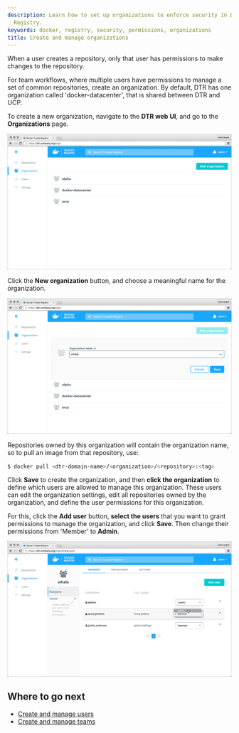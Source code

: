 ```yaml
---
description: Learn how to set up organizations to enforce security in Docker Trusted
  Registry.
keywords: docker, registry, security, permissions, organizations
title: Create and manage organizations
---
```


When a user creates a repository, only that user has permissions to make changes
to the repository.

For team workflows, where multiple users have permissions to manage a set of
common repositories, create an organization. By default, DTR has one organization
called 'docker-datacenter', that is shared between DTR and UCP.

To create a new organization, navigate to the **DTR web UI**, and go to the
**Organizations** page.

![](../images/create-and-manage-orgs-1.png)

Click the **New organization** button, and choose a meaningful name for the
organization.

![](../images/create-and-manage-orgs-2.png)

Repositories owned by this organization will contain the organization name, so
to pull an image from that repository, use:

```bash
$ docker pull <dtr-domain-name>/<organization>/<repository>:<tag>
```

Click **Save** to create the organization, and then **click the organization**
to define which users are allowed to manage this
organization. These users can edit the organization settings, edit
all repositories owned by the organization, and define the user permissions for
this organization.

For this, click the **Add user** button, **select the users** that you want to
grant permissions to manage the organization, and click
**Save**. Then change their permissions from 'Member' to **Admin**.

![](../images/create-and-manage-orgs-3.png)

## Where to go next

* [Create and manage users](create-and-manage-users.md)
* [Create and manage teams](create-and-manage-teams.md)
